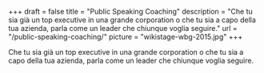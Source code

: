 +++
draft 			= false
title 			= "Public Speaking Coaching"
description		= "Che tu sia già un top executive in una grande corporation o che tu sia a capo della tua azienda, parla come un leader che chiunque voglia seguire."
url 				= "/public-speaking-coaching/"
picture 		= "wikistage-wbg-2015.jpg"
+++

Che tu sia già un top executive in una grande corporation o che tu sia a capo della tua azienda, parla come un leader che chiunque voglia seguire.
